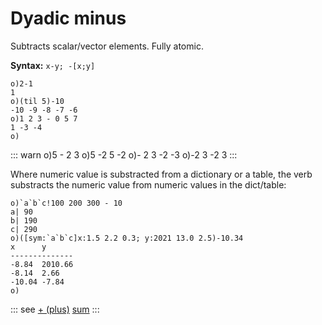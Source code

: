 # Dyadic minus

Subtracts scalar/vector elements. Fully atomic.

**Syntax:** ``x-y; -[x;y]``

```o
o)2-1
1
o)(til 5)-10
-10 -9 -8 -7 -6
o)1 2 3 - 0 5 7
1 -3 -4
o)
```

::: warn
o)5 - 2
3
o)5 -2
5 -2
o)- 2 3
-2 -3
o)-2 3
-2 3
:::

Where numeric value is substracted from a dictionary or a table, the verb substracts the numeric value from numeric values in the dict/table:

```o
o)`a`b`c!100 200 300 - 10
a| 90
b| 190
c| 290
o)([sym:`a`b`c]x:1.5 2.2 0.3; y:2021 13.0 2.5)-10.34
x      y
--------------
-8.84  2010.66
-8.14  2.66
-10.04 -7.84
o)
```


::: see
[+ (plus)](/verbs/math/plus.md)
[sum](/verbs/math/sum.md)
:::
